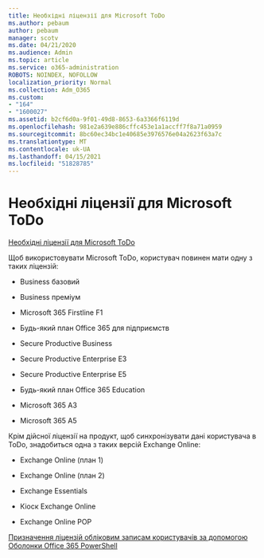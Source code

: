 ```yaml
---
title: Необхідні ліцензії для Microsoft ToDo
ms.author: pebaum
author: pebaum
manager: scotv
ms.date: 04/21/2020
ms.audience: Admin
ms.topic: article
ms.service: o365-administration
ROBOTS: NOINDEX, NOFOLLOW
localization_priority: Normal
ms.collection: Adm_O365
ms.custom:
- "164"
- "1600027"
ms.assetid: b2cf6d0a-9f01-49d8-8653-6a3366f6119d
ms.openlocfilehash: 981e2a639e886cffc453e1a1accff7f8a71a0959
ms.sourcegitcommit: 8bc60ec34bc1e40685e3976576e04a2623f63a7c
ms.translationtype: MT
ms.contentlocale: uk-UA
ms.lasthandoff: 04/15/2021
ms.locfileid: "51828785"
---
```

# <a name="required-licenses-for-microsoft-todo"></a>Необхідні ліцензії для Microsoft ToDo

[Необхідні ліцензії для Microsoft ToDo](https://support.office.com/article/381e9d1b-c500-49b5-973e-890fd86528d7.aspx)
  
Щоб використовувати Microsoft ToDo, користувач повинен мати одну з таких ліцензій:
  
- Business базовий

- Business преміум

- Microsoft 365 Firstline F1

- Будь-який план Office 365 для підприємств

- Secure Productive Business

- Secure Productive Enterprise E3

- Secure Productive Enterprise E5

- Будь-який план Office 365 Education

- Microsoft 365 A3

- Microsoft 365 A5

Крім дійсної ліцензії на продукт, щоб синхронізувати дані користувача в ToDo, знадобиться одна з таких версій Exchange Online:
  
- Exchange Online (план 1)

- Exchange Online (план 2)

- Exchange Essentials

- Кіоск Exchange Online

- Exchange Online POP

[Призначення ліцензій обліковим записам користувачів за допомогою Оболонки Office 365 PowerShell](https://docs.microsoft.com/office365/enterprise/powershell/assign-licenses-to-user-accounts-with-office-365-powershell )
  